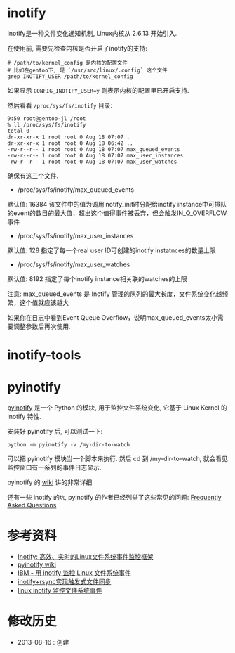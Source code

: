 <!-- title : inotify -->

# inotify #

Inotify是一种文件变化通知机制, Linux内核从 2.6.13 开始引入.

在使用前, 需要先检查内核是否开启了inotify的支持:

	# /path/to/kernel_config 是内核的配置文件
	# 比如在gentoo下, 是 `/usr/src/linux/.config` 这个文件
	grep INOTIFY_USER /path/to/kernel_config

如果显示 `CONFIG_INOTIFY_USER=y` 则表示内核的配置里已开启支持.

然后看看 `/proc/sys/fs/inotify` 目录:

	9:50 root@gentoo-jl /root
	% ll /proc/sys/fs/inotify
	total 0
	dr-xr-xr-x 1 root root 0 Aug 18 07:07 .
	dr-xr-xr-x 1 root root 0 Aug 18 06:42 ..
	-rw-r--r-- 1 root root 0 Aug 18 07:07 max_queued_events
	-rw-r--r-- 1 root root 0 Aug 18 07:07 max_user_instances
	-rw-r--r-- 1 root root 0 Aug 18 07:07 max_user_watches

确保有这三个文件.

* /proc/sys/fs/inotify/max\_queued\_events 

默认值: 16384 该文件中的值为调用inotify_init时分配给inotify instance中可排队的event的数目的最大值，超出这个值得事件被丢弃，但会触发IN_Q_OVERFLOW事件

* /proc/sys/fs/inotify/max_user_instances 

默认值: 128 指定了每一个real user ID可创建的inotify instatnces的数量上限

* /proc/sys/fs/inotify/max_user_watches 

默认值: 8192 指定了每个inotify instance相关联的watches的上限


注意: max_queued_events 是 Inotify 管理的队列的最大长度，文件系统变化越频繁，这个值就应该越大 

如果你在日志中看到Event Queue Overflow，说明max_queued_events太小需要调整参数后再次使用.

# inotify-tools #


# pyinotify #

[pyinotify](https://github.com/seb-m/pyinotify) 是一个 Python 的模块, 用于监控文件系统变化, 它基于 Linux Kernel 的 inotify 特性.

安装好 pyinotify 后, 可以测试一下:

	python -m pyinotify -v /my-dir-to-watch

可以把 pyinotify 模块当一个脚本来执行. 然后 cd 到 /my-dir-to-watch, 就会看见监控窗口有一系列的事件日志显示.

pyinotify 的 [wiki](https://github.com/seb-m/pyinotify/wiki) 讲的非常详细.

还有一些 inotify 的`坑`, pyinotify 的作者已经列举了这些常见的问题: [Frequently Asked Questions](https://github.com/seb-m/pyinotify/wiki/Frequently-Asked-Questions)


# 参考资料 #

* [Inotify: 高效、实时的Linux文件系统事件监控框架](http://www.infoq.com/cn/articles/inotify-linux-file-system-event-monitoring)
* [pyinotify wiki](http://github.com/seb-m/pyinotify/wiki)
* [IBM - 用 inotify 监控 Linux 文件系统事件](http://www.ibm.com/developerworks/cn/linux/l-inotify/)
* [inotify+rsync实现触发式文件同步](http://www.517sou.net/Article/367.aspx)
* [linux inotify 监控文件系统事件](http://www.51know.info/system_security/inotify.html)

# 修改历史 #

* 2013-08-16 : 创建
